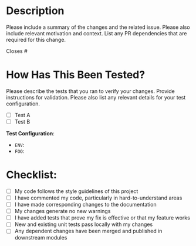 # Description

Please include a summary of the changes and the related issue. Please also include relevant motivation and context. List any PR dependencies that are required for this change.

Closes #

# How Has This Been Tested?

Please describe the tests that you ran to verify your changes. Provide instructions for validation. Please also list any relevant details for your test configuration.

- [ ] Test A
- [ ] Test B

**Test Configuration**:
* `ENV`:
* `FOO`:

# Checklist:

- [ ] My code follows the style guidelines of this project
- [ ] I have commented my code, particularly in hard-to-understand areas
- [ ] I have made corresponding changes to the documentation
- [ ] My changes generate no new warnings
- [ ] I have added tests that prove my fix is effective or that my feature works
- [ ] New and existing unit tests pass locally with my changes
- [ ] Any dependent changes have been merged and published in downstream modules
